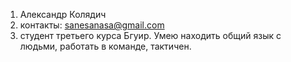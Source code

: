 1. Александр Колядич
2. контакты: sanesanasa@gmail.com
3. студент третьего курса Бгуир. Умею находить общий язык с людьми, работать в команде, тактичен.

